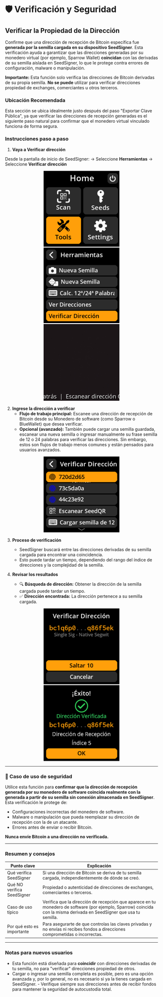 # 🛡️ Verificación y Seguridad

## Verificar la Propiedad de la Dirección

Confirme que una dirección de recepción de Bitcoin específica fue **generada por la semilla cargada en su dispositivo SeedSigner**. Esta verificación ayuda a garantizar que las direcciones generadas por su monedero virtual (por ejemplo, Sparrow Wallet) **coincidan** con las derivadas de su semilla aislada en SeedSigner, lo que le protege contra errores de configuración, malware o manipulación.

**Importante:** Esta función solo verifica las direcciones de Bitcoin derivadas de su propia semilla. **No se puede** utilizar para verificar direcciones propiedad de exchanges, comerciantes u otros terceros.

### Ubicación Recomendada

Esta sección se ubica idealmente justo después del paso "Exportar Clave Pública", ya que verificar las direcciones de recepción generadas es el siguiente paso natural para confirmar que el monedero virtual vinculado funciona de forma segura.

### Instrucciones paso a paso

1. **Vaya a Verificar dirección**

Desde la pantalla de inicio de SeedSigner:
→ Seleccione **Herramientas**
→ Seleccione **Verificar dirección**

<div align="center">
    <img src="images/HomeScreenToolsSelectView.png" alt="Seleccionar herramientas desde la página de inicio" width="250"/>
</div>

<div align="center">
    <img src="images/VerifyAddressSelectView.png" alt="Seleccionar la opción Verificar dirección" width="250"/>
</div>

<div align="center">
    <img src="images/AddressVerificationsCameraView.png" alt="Listo para escanear la dirección" width="250"/>
</div>

2. **Ingrese la dirección a verificar**
     - **Flujo de trabajo principal:** Escanee una dirección de recepción de Bitcoin desde su Monedero de software (como Sparrow o BlueWallet) que desea verificar.
     - **Opcional (avanzado):** También puede cargar una semilla guardada, escanear una nueva semilla o ingresar manualmente su frase semilla de 12 o 24 palabras para verificar las direcciones. Sin embargo, estos son flujos de trabajo menos comunes y están pensados para usuarios avanzados.

<div align="center">
     <img src="images/AddressVerificationsMainMenuScreen.png" alt="Pantalla de entrada de verificación de dirección" width="250"/>
</div>

3. **Proceso de verificación**
     - SeedSigner buscará entre las direcciones derivadas de su semilla cargada para encontrar una coincidencia.
     - Esto puede tardar un tiempo, dependiendo del rango del índice de direcciones y la complejidad de la semilla.

4. **Revisar los resultados**
     - 🔍 **Búsqueda de dirección:** Obtener la dirección de la semilla cargada puede tardar un tiempo.
     - ✅ **Dirección encontrada:** La dirección pertenece a su semilla cargada.

<div align="center">
     <img src="images/SeedAddressVerificationView.png" alt="Pantalla de resultados de verificación de dirección" width="250"/>
</div>

<div align="center">
     <img src="images/SeedAddressVerificationSuccessView.png" alt="Pantalla de resultados de verificación de dirección" width="250"/>
</div>

---

### 🚨 Caso de uso de seguridad

Utilice esta función para **confirmar que la dirección de recepción generada por su monedero de software coincida realmente con la generada a partir de su semilla sin conexión almacenada en SeedSigner**. Esta verificación le protege de:

- Configuraciones incorrectas del monedero de software.
- Malware o manipulación que pueda reemplazar su dirección de recepción con la de un atacante.
- Errores antes de enviar o recibir Bitcoin.

**Nunca envíe Bitcoin a una dirección no verificada.**

---

### Resumen y consejos

| Punto clave | Explicación |
| ------------------------------- | ---------------------------------------------------------------------------------------------------------------------------------- |
| Qué verifica SeedSigner | Si una dirección de Bitcoin se deriva de tu semilla cargada, independientemente de dónde se creó. |
| Qué NO verifica SeedSigner | Propiedad o autenticidad de direcciones de exchanges, comerciantes o terceros. |
| Caso de uso típico | Verifica que la dirección de recepción que aparece en tu monedero de software (por ejemplo, Sparrow) coincida con la misma derivada en SeedSigner que usa tu semilla. |
| Por qué esto es importante | Para asegurarte de que controlas las claves privadas y no envías ni recibes fondos a direcciones comprometidas o incorrectas. |

---

### Notas para nuevos usuarios

- Esta función está diseñada para **coincidir** con direcciones derivadas de tu semilla, no para "verificar" direcciones propiedad de otros.
- Cargar o ingresar una semilla completa es posible, pero es una opción avanzada y, por lo general, no es necesario si ya la tienes cargada en SeedSigner. - Verifique siempre sus direcciones antes de recibir fondos para mantener la seguridad de autocustodia total.
